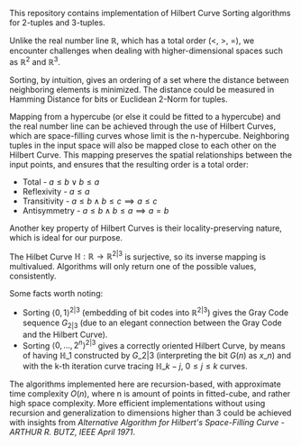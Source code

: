 This repository contains implementation of Hilbert Curve Sorting algorithms for 2-tuples and 3-tuples.

Unlike the real number line $\mathbb{R}$, which has a total order ($<$, $>$, $=$),
we encounter challenges when dealing with higher-dimensional spaces such as $\mathbb{R}^2$ and $\mathbb{R}^3$.

Sorting, by intuition, gives an ordering of a set where the distance between neighboring elements is minimized.
The distance could be measured in Hamming Distance for bits or Euclidean 2-Norm for tuples.

Mapping from a hypercube (or else it could be fitted to a hypercube) and the real number line
can be achieved through the use of Hilbert Curves,
which are space-filling curves whose limit is the n-hypercube.
Neighboring tuples in the input space will also be mapped close to each other on the Hilbert Curve.
This mapping preserves the spatial relationships between the input points, and ensures that the resulting order is a total order:

- Total - $a \le b \lor b \le a$
- Reflexivity - $a \le a$
- Transitivity - $a \le b \land b \le c \implies a \le c$
- Antisymmetry - $a \le b \land b \le a \implies a = b$

Another key property of Hilbert Curves is their locality-preserving nature, which is ideal for our purpose.

The Hilbet Curve $\mathbb{H}: \mathbb{R} \rightarrow \mathbb{R}^{2 | 3}$ is surjective, so its inverse mapping is multivalued.
Algorithms will only return one of the possible values, consistently.

Some facts worth noting:
- Sorting $\langle 0,1 \rangle^{2|3}$ (embedding of bit codes into $\mathbb{R}^{2|3}$)
gives the Gray Code sequence $G_{2|3}$ (due to an elegant connection between the Gray Code and the Hilbert Curve).
- Sorting $\langle 0, \dots, 2^n \rangle^{2|3}$ gives a correctly oriented Hilbert Curve, by means of having $\mathbb{H}\_1$ constructed by $G\_{2|3}$ (interpreting the bit $G(n)$ as $x\_n$) and with the k-th iteration curve tracing $\mathbb{H}\_{k-j}$, $0 \le j \le k$ curves.

The algorithms implemented here are recursion-based, with approximate time complexity $O(n)$, where n is amount of points in fitted-cube, and rather high space complexity. More efficient implementations without using recursion and generalization to dimensions higher than 3 could be achieved with insights from _Alternative Algorithm for Hilbert's Space-Filling Curve - ARTHUR R. BUTZ, IEEE April 1971_.
